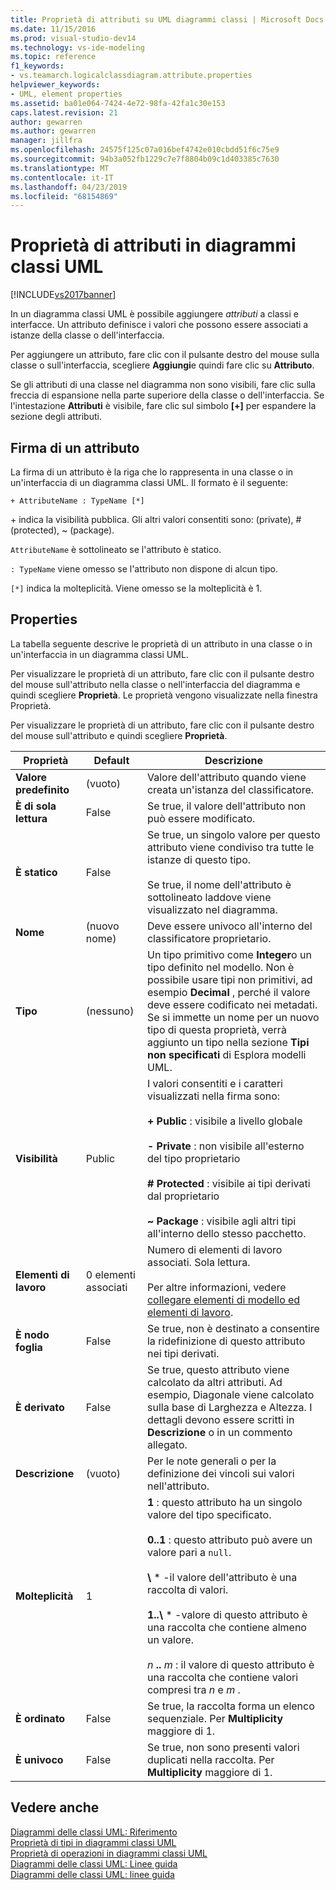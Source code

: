 ```yaml
---
title: Proprietà di attributi su UML diagrammi classi | Microsoft Docs
ms.date: 11/15/2016
ms.prod: visual-studio-dev14
ms.technology: vs-ide-modeling
ms.topic: reference
f1_keywords:
- vs.teamarch.logicalclassdiagram.attribute.properties
helpviewer_keywords:
- UML, element properties
ms.assetid: ba01e064-7424-4e72-98fa-42fa1c30e153
caps.latest.revision: 21
author: gewarren
ms.author: gewarren
manager: jillfra
ms.openlocfilehash: 24575f125c07a016bef4742e010cbdd51f6c75e9
ms.sourcegitcommit: 94b3a052fb1229c7e7f8804b09c1d403385c7630
ms.translationtype: MT
ms.contentlocale: it-IT
ms.lasthandoff: 04/23/2019
ms.locfileid: "68154869"
---
```

# <a name="properties-of-attributes-on-uml-class-diagrams"></a>Proprietà di attributi in diagrammi classi UML
[!INCLUDE[vs2017banner](../includes/vs2017banner.md)]

In un diagramma classi UML è possibile aggiungere *attributi* a classi e interfacce. Un attributo definisce i valori che possono essere associati a istanze della classe o dell'interfaccia.  

 Per aggiungere un attributo, fare clic con il pulsante destro del mouse sulla classe o sull'interfaccia, scegliere **Aggiungi**e quindi fare clic su **Attributo**.  

 Se gli attributi di una classe nel diagramma non sono visibili, fare clic sulla freccia di espansione nella parte superiore della classe o dell'interfaccia. Se l'intestazione **Attributi** è visibile, fare clic sul simbolo **[+]** per espandere la sezione degli attributi.  

## <a name="signature-of-an-attribute"></a>Firma di un attributo  
 La firma di un attributo è la riga che lo rappresenta in una classe o in un'interfaccia di un diagramma classi UML. Il formato è il seguente:  

```  
+ AttributeName : TypeName [*]  
```  

 \+ indica la visibilità pubblica. Gli altri valori consentiti sono: (private), # (protected), ~ (package).  

 `AttributeName` è sottolineato se l'attributo è statico.  

 `: TypeName` viene omesso se l'attributo non dispone di alcun tipo.  

 `[*]` indica la molteplicità. Viene omesso se la molteplicità è 1.  

## <a name="properties"></a>Properties  
 La tabella seguente descrive le proprietà di un attributo in una classe o in un'interfaccia in un diagramma classi UML.  

 Per visualizzare le proprietà di un attributo, fare clic con il pulsante destro del mouse sull'attributo nella classe o nell'interfaccia del diagramma e quindi scegliere **Proprietà**. Le proprietà vengono visualizzate nella finestra Proprietà.  

 Per visualizzare le proprietà di un attributo, fare clic con il pulsante destro del mouse sull'attributo e quindi scegliere **Proprietà**.  

|   **Proprietà**    | **Default**  |                                                                                                                                                                                                         Descrizione                                                                                                                                                                                                          |
|-------------------|--------------|------------------------------------------------------------------------------------------------------------------------------------------------------------------------------------------------------------------------------------------------------------------------------------------------------------------------------------------------------------------------------------------------------------------------------|
| **Valore predefinito** |   (vuoto)    |                                                                                                                                                                               Valore dell'attributo quando viene creata un'istanza del classificatore.                                                                                                                                                                                |
| **È di sola lettura**  |    False     |                                                                                                                                                                                    Se true, il valore dell'attributo non può essere modificato.                                                                                                                                                                                    |
|   **È statico**   |    False     |                                                                                                                    Se true, un singolo valore per questo attributo viene condiviso tra tutte le istanze di questo tipo.<br /><br /> Se true, il nome dell'attributo è sottolineato laddove viene visualizzato nel diagramma.                                                                                                                    |
|     **Nome**      | (nuovo nome) |                                                                                                                                                                                        Deve essere univoco all'interno del classificatore proprietario.                                                                                                                                                                                        |
|     **Tipo**      |    (nessuno)    |                                                Un tipo primitivo come **Integer**o un tipo definito nel modello. Non è possibile usare tipi non primitivi, ad esempio **Decimal** , perché il valore deve essere codificato nei metadati. Se si immette un nome per un nuovo tipo di questa proprietà, verrà aggiunto un tipo nella sezione **Tipi non specificati** di Esplora modelli UML.                                                 |
|  **Visibilità**   |    Public    |                                     I valori consentiti e i caratteri visualizzati nella firma sono:<br /><br /> **+ Public** : visibile a livello globale<br /><br /> **- Private** : non visibile all'esterno del tipo proprietario<br /><br /> **# Protected** : visibile ai tipi derivati dal proprietario<br /><br /> **~ Package** : visibile agli altri tipi all'interno dello stesso pacchetto.                                      |
|  **Elementi di lavoro**   | 0 elementi associati |                                                                                                                          Numero di elementi di lavoro associati. Sola lettura.<br /><br /> Per altre informazioni, vedere [collegare elementi di modello ed elementi di lavoro](../modeling/link-model-elements-and-work-items.md).                                                                                                                           |
|    **È nodo foglia**    |    False     |                                                                                                                                                                    Se true, non è destinato a consentire la ridefinizione di questo attributo nei tipi derivati.                                                                                                                                                                     |
|  **È derivato**   |    False     |                                                                                                              Se true, questo attributo viene calcolato da altri attributi. Ad esempio, Diagonale viene calcolato sulla base di Larghezza e Altezza. I dettagli devono essere scritti in **Descrizione** o in un commento allegato.                                                                                                              |
|  **Descrizione**  |   (vuoto)    |                                                                                                                                                                        Per le note generali o per la definizione dei vincoli sui valori nell'attributo.                                                                                                                                                                        |
| **Molteplicità**  |      1       | **1** : questo attributo ha un singolo valore del tipo specificato.<br /><br /> **0..1** : questo attributo può avere un valore pari a `null`.<br /><br /> **\\** \* -il valore dell'attributo è una raccolta di valori.<br /><br /> **1..\\**  \* -valore di questo attributo è una raccolta che contiene almeno un valore.<br /><br /> *n* **..** *m* : il valore di questo attributo è una raccolta che contiene valori compresi tra *n* e *m* . |
|  **È ordinato**   |    False     |                                                                                                                                                                    Se true, la raccolta forma un elenco sequenziale. Per **Multiplicity** maggiore di 1.                                                                                                                                                                     |
|   **È univoco**   |    False     |                                                                                                                                                                Se true, non sono presenti valori duplicati nella raccolta. Per **Multiplicity** maggiore di 1.                                                                                                                                                                |

## <a name="see-also"></a>Vedere anche  
 [Diagrammi delle classi UML: Riferimento](../modeling/uml-class-diagrams-reference.md)   
 [Proprietà di tipi in diagrammi classi UML](../modeling/properties-of-types-on-uml-class-diagrams.md)   
 [Proprietà di operazioni in diagrammi classi UML](../modeling/properties-of-operations-on-uml-class-diagrams.md)   
 [Diagrammi delle classi UML: Linee guida](../modeling/uml-class-diagrams-guidelines.md)   
 [Diagrammi delle classi UML: linee guida](../modeling/uml-class-diagrams-guidelines.md)
